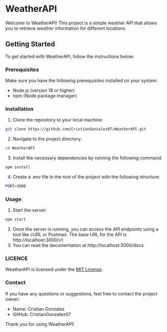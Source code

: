 # WeatherAPI
  Welcome to WeatherAPI! This project is a simple weather API that allows you to retrieve weather information for different locations.

## Getting Started
  To get started with WeatherAPI, follow the instructions below:

### Prerequisites
  Make sure you have the following prerequisites installed on your system:
  
  * Node.js (version 18 or higher)
  * npm (Node package manager)


### Installation
1. Clone the repository to your local machine:

  ```bash
  git clone https://github.com/CristianGonzalez07/WeatherAPI.git
  ```

2. Navigate to the project directory:

  ```bash
  cd WeatherAPI
  ```

3. Install the necessary dependencies by running the following command:

  ```bash
  npm install
  ```

4. Create a .env file in the root of the project with the following structure:

  ```bash
  PORT=3000
  ```

### Usage
1. Start the server:
  ```bash
  npm start
  ```
2. Once the server is running, you can access the API endpoints using a tool like cURL or Postman. The base URL for the API is http://localhost:3000/v1
3. You can read the documentation at http://localhost:3000/docs

### LICENCE
WeatherAPI is licensed under the [MIT License](https://mit-license.org/).

### Contact
If you have any questions or suggestions, feel free to contact the project owner:

  * Name: Cristian Gonzalez
  * GitHub: CristianGonzalez07

Thank you for using WeatherAPI!